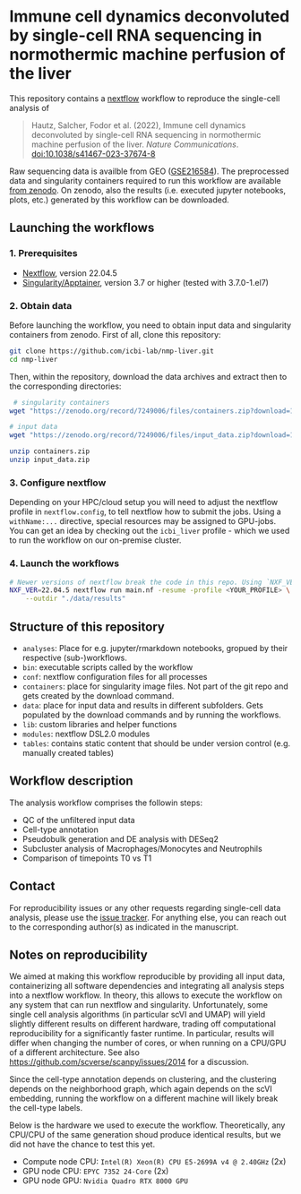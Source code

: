 # Immune cell dynamics deconvoluted by single-cell RNA sequencing in normothermic machine perfusion of the liver

This repository contains a [nextflow](https://github.com/nextflow-io/nextflow/) workflow to reproduce the single-cell analysis of

> Hautz, Salcher, Fodor et al. (2022), Immune cell dynamics deconvoluted by single-cell RNA sequencing in normothermic machine perfusion of the liver. *Nature Communications*. [doi:10.1038/s41467-023-37674-8](https://doi.org/10.1038/s41467-023-37674-8)

Raw sequencing data is availble from GEO ([GSE216584](www.ncbi.nlm.nih.gov/geo/query/acc.cgi?acc=GSE216584)). 
The preprocessed data and singularity containers required to run this workflow are available [from zenodo](https://doi.org/10.5281/zenodo.7249006). On zenodo, also the results (i.e. executed jupyter notebooks, plots, etc.) generated by this workflow can be downloaded. 


## Launching the workflows

### 1. Prerequisites

* [Nextflow](https://www.nextflow.io/index.html#GetStarted), version 22.04.5
* [Singularity/Apptainer](https://apptainer.org/), version 3.7 or higher (tested with 3.7.0-1.el7)

### 2. Obtain data

Before launching the workflow, you need to obtain input data and singularity containers from zenodo.
First of all, clone this repository:

```bash
git clone https://github.com/icbi-lab/nmp-liver.git
cd nmp-liver
 ```

Then, within the repository, download the data archives and extract then to the corresponding directories:

```bash
 # singularity containers
wget "https://zenodo.org/record/7249006/files/containers.zip?download=1" 

# input data
wget "https://zenodo.org/record/7249006/files/input_data.zip?download=1" 

unzip containers.zip
unzip input_data.zip
```

### 3. Configure nextflow

Depending on your HPC/cloud setup you will need to adjust the nextflow profile in `nextflow.config`, to tell
nextflow how to submit the jobs. Using a `withName:...` directive, special
resources may be assigned to GPU-jobs. You can get an idea by checking out the `icbi_liver` profile - which we used to run the
workflow on our on-premise cluster. 

### 4. Launch the workflows

```bash
# Newer versions of nextflow break the code in this repo. Using `NXF_VER`, we can pin the version.
NXF_VER=22.04.5 nextflow run main.nf -resume -profile <YOUR_PROFILE> \
    --outdir "./data/results"
```

## Structure of this repository

* `analyses`: Place for e.g. jupyter/rmarkdown notebooks, gropued by their respective (sub-)workflows.
* `bin`: executable scripts called by the workflow
* `conf`: nextflow configuration files for all processes
* `containers`: place for singularity image files. Not part of the git repo and gets created by the download command.
* `data`: place for input data and results in different subfolders. Gets populated by the download commands and by running the workflows.
* `lib`: custom libraries and helper functions
* `modules`: nextflow DSL2.0 modules
* `tables`: contains static content that should be under version control (e.g. manually created tables)


## Workflow description

The analysis workflow comprises the followin steps: 
 * QC of the unfiltered input data
 * Cell-type annotation
 * Pseudobulk generation and DE analysis with DESeq2
 * Subcluster analysis of Macrophages/Monocytes and Neutrophils
 * Comparison of timepoints T0 vs T1

## Contact

For reproducibility issues or any other requests regarding single-cell data analysis, please use the [issue tracker](https://github.com/nmp-liver/issues). For anything else, you can reach out to the corresponding author(s) as indicated in the manuscript.

## Notes on reproducibility

We aimed at making this workflow reproducible by providing all input data, containerizing all software
dependencies and integrating all analysis steps into a nextflow workflow.
In theory, this allows to execute the workflow on any system that can run nextflow and singularity.
Unfortunately, some single cell analysis algorithms (in particular scVI and UMAP) will yield
slightly different results on different hardware, trading off computational reproducibility for a
significantly faster runtime. In particular, results will differ when changing the number of cores, or
when running on a CPU/GPU of a different architecture. See also https://github.com/scverse/scanpy/issues/2014 for a discussion.

Since the cell-type annotation depends on clustering, and the clustering depends on the neighborhood graph,
which again depends on the scVI embedding, running the workflow on a different machine will likely break the cell-type labels.

Below is the hardware we used to execute the workflow. Theoretically,
any CPU/CPU of the same generation shoud produce identical results, but we did not have the chance to test this yet.

 * Compute node CPU: `Intel(R) Xeon(R) CPU E5-2699A v4 @ 2.40GHz` (2x)
 * GPU node CPU: `EPYC 7352 24-Core` (2x)
 * GPU node GPU: `Nvidia Quadro RTX 8000 GPU`

